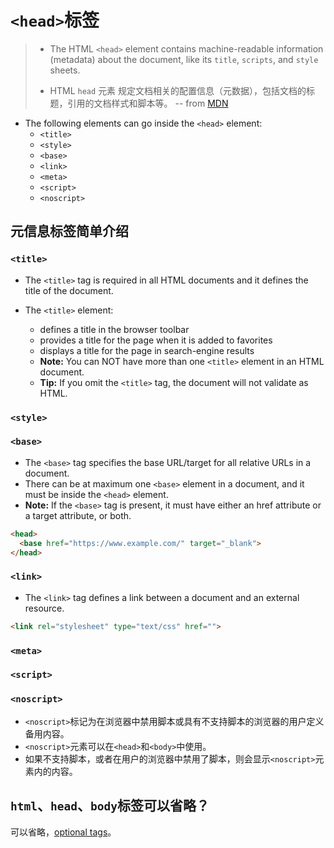 # ```<head>```标签

> - The HTML ```<head>``` element contains machine-readable information (metadata) about the document, like its ```title```, ```scripts```, and ```style``` sheets.
>     
> - HTML ```head``` 元素 规定文档相关的配置信息（元数据），包括文档的标题，引用的文档样式和脚本等。
> -- from [MDN](https://developer.mozilla.org/en-US/docs/Web/HTML/Element/head)

- The following elements can go inside the ```<head>``` element:
    - ```<title>```
    - ```<style>```
    - ```<base>```
    - ```<link>```
    - ```<meta>```
    - ```<script>```
    - ```<noscript>```

## 元信息标签简单介绍

### ```<title>```

- The ```<title>``` tag is required in all HTML documents and it defines the title of the document.

- The ```<title>``` element:
    - defines a title in the browser toolbar
    - provides a title for the page when it is added to favorites
    - displays a title for the page in search-engine results
    - **Note:** You can NOT have more than one ```<title>``` element in an HTML document.
    - **Tip:** If you omit the ```<title>``` tag, the document will not validate as HTML.

### ```<style>```


### ```<base>```

- The ```<base>``` tag specifies the base URL/target for all relative URLs in a document.
- There can be at maximum one ```<base>``` element in a document, and it must be inside the ```<head>``` element.
- **Note:** If the ```<base>``` tag is present, it must have either an href attribute or a target attribute, or both.

```HTML
<head>
  <base href="https://www.example.com/" target="_blank">
</head>
```

### ```<link>```

- The ```<link>``` tag defines a link between a document and an external resource.

```HTML
<link rel="stylesheet" type="text/css" href="">
```


### ```<meta>```


### ```<script>```


### ```<noscript>```

- ```<noscript>```标记为在浏览器中禁用脚本或具有不支持脚本的浏览器的用户定义备用内容。
- ```<noscript>```元素可以在```<head>```和```<body>```中使用。
- 如果不支持脚本，或者在用户的浏览器中禁用了脚本，则会显示```<noscript>```元素内的内容。

## ```html```、```head```、```body```标签可以省略？

可以省略，[optional tags](https://html.spec.whatwg.org/multipage/syntax.html#optional-tags)。

